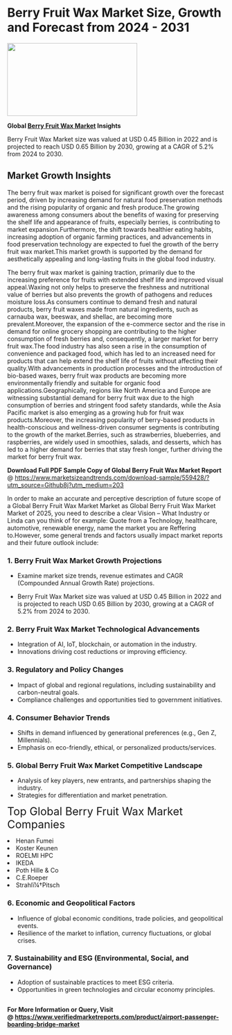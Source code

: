 <H1>Berry Fruit Wax Market Size, Growth and Forecast from 2024 - 2031</H1><img class="aligncenter size-medium wp-image-584254" src="https://thirdeyenews.in/wp-content/uploads/2024/09/Global-Market-Research-300x168.jpeg" alt="" width="300" height="168" /><p><strong>Global&nbsp;<a href="https://www.marketsizeandtrends.com/download-sample/559428/?utm_source=Github8j?utm_medium=203">Berry Fruit Wax Market</a> Insights</strong></p><p>Berry Fruit Wax Market size was valued at USD 0.45 Billion in 2022 and is projected to reach USD 0.65 Billion by 2030, growing at a CAGR of 5.2% from 2024 to 2030.</p><p><h2>Market Growth Insights</h2> <p>The berry fruit wax market is poised for significant growth over the forecast period, driven by increasing demand for natural food preservation methods and the rising popularity of organic and fresh produce.The growing awareness among consumers about the benefits of waxing for preserving the shelf life and appearance of fruits, especially berries, is contributing to market expansion.Furthermore, the shift towards healthier eating habits, increasing adoption of organic farming practices, and advancements in food preservation technology are expected to fuel the growth of the berry fruit wax market.This market growth is supported by the demand for aesthetically appealing and long-lasting fruits in the global food industry.</p> <p>The berry fruit wax market is gaining traction, primarily due to the increasing preference for fruits with extended shelf life and improved visual appeal.Waxing not only helps to preserve the freshness and nutritional value of berries but also prevents the growth of pathogens and reduces moisture loss.As consumers continue to demand fresh and natural products, berry fruit waxes made from natural ingredients, such as carnauba wax, beeswax, and shellac, are becoming more prevalent.Moreover, the expansion of the e-commerce sector and the rise in demand for online grocery shopping are contributing to the higher consumption of fresh berries and, consequently, a larger market for berry fruit wax.The food industry has also seen a rise in the consumption of convenience and packaged food, which has led to an increased need for products that can help extend the shelf life of fruits without affecting their quality.With advancements in production processes and the introduction of bio-based waxes, berry fruit wax products are becoming more environmentally friendly and suitable for organic food applications.Geographically, regions like North America and Europe are witnessing substantial demand for berry fruit wax due to the high consumption of berries and stringent food safety standards, while the Asia Pacific market is also emerging as a growing hub for fruit wax products.Moreover, the increasing popularity of berry-based products in health-conscious and wellness-driven consumer segments is contributing to the growth of the market.Berries, such as strawberries, blueberries, and raspberries, are widely used in smoothies, salads, and desserts, which has led to a higher demand for berries that stay fresh longer, further driving the market for berry fruit wax.<p><span class=""><strong>Download Full PDF Sample Copy of Global Berry Fruit Wax Market Report</strong> @ <a href="https://www.marketsizeandtrends.com/download-sample/559428/?utm_source=Github8j?utm_medium=203" target="_blank">https://www.marketsizeandtrends.com/download-sample/559428/?utm_source=Github8j?utm_medium=203</a></span></p><p>In order to make an accurate and perceptive description of future scope of a Global&nbsp;Berry Fruit Wax Market Market as Global&nbsp;Berry Fruit Wax Market Market of 2025, you need to describe a clear Vision &ndash; What Industry or Linda can you think of for example: Quote from a Technology, healthcare, automotive, renewable energy, name the market you are Reffering to.However, some general trends and factors usually impact market reports and their future outlook include:</p><h3>1.&nbsp;<strong>Berry Fruit Wax Market Growth Projections</strong></h3><ul><li>Examine market size trends, revenue estimates and CAGR (Compounded Annual Growth Rate) projections.</li><li><p>Berry Fruit Wax Market size was valued at USD 0.45 Billion in 2022 and is projected to reach USD 0.65 Billion by 2030, growing at a CAGR of 5.2% from 2024 to 2030.</p></li></ul><h3>2.&nbsp;<strong>Berry Fruit Wax Market Technological Advancements</strong></h3><ul><li>Integration of AI, IoT, blockchain, or automation in the industry.</li><li>Innovations driving cost reductions or improving efficiency.</li></ul><h3>3.&nbsp;<strong>Regulatory and Policy Changes</strong></h3><ul><li>Impact of global and regional regulations, including sustainability and carbon-neutral goals.</li><li>Compliance challenges and opportunities tied to government initiatives.</li></ul><h3>4.&nbsp;<strong>Consumer Behavior Trends</strong></h3><ul><li>Shifts in demand influenced by generational preferences (e.g., Gen Z, Millennials).</li><li>Emphasis on eco-friendly, ethical, or personalized products/services.</li></ul><h3>5.&nbsp;<strong>Global Berry Fruit Wax Market Competitive Landscape</strong></h3><ul><li>Analysis of key players, new entrants, and partnerships shaping the industry.</li><li>Strategies for differentiation and market penetration.</li></ul><p data-pm-slice="1 1 []"><span style="color: inherit; font-family: inherit; font-size: 25px;">Top Global Berry Fruit Wax Market Companies</span></p><div class="" data-test-id=""><p><li>Henan Fumei</li><li> Koster Keunen</li><li> ROELMI HPC</li><li> IKEDA</li><li> Poth Hille & Co</li><li> C.E.Roeper</li><li> Strahlï¼†Pitsch</li></p></div><h3>6.&nbsp;<strong>Economic and Geopolitical Factors</strong></h3><ul><li>Influence of global economic conditions, trade policies, and geopolitical events.</li><li>Resilience of the market to inflation, currency fluctuations, or global crises.</li></ul><h3>7.&nbsp;<strong>Sustainability and ESG (Environmental, Social, and Governance)</strong></h3><ul><li>Adoption of sustainable practices to meet ESG criteria.</li><li>Opportunities in green technologies and circular economy principles.</li></ul><h2><strong style="font-size: 14px;">For More Information or Query, Visit @&nbsp;</strong><a style="background-color: #ffffff; font-size: 14px;" href="https://www.marketsizeandtrends.com/report/berry-fruit-wax-market/" target="_blank">https://www.verifiedmarketreports.com/product/airport-passenger-boarding-bridge-market</a></h2>